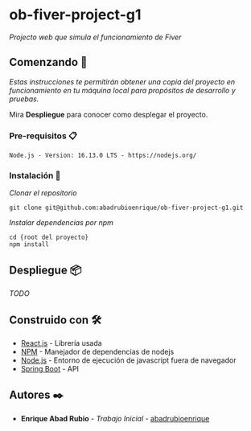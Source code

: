 # ob-fiver-project-g1

_Projecto web que simula el funcionamiento de Fiver_

## Comenzando 🚀

_Estas instrucciones te permitirán obtener una copia del proyecto en funcionamiento en tu máquina local para propósitos de desarrollo y pruebas._

Mira **Despliegue** para conocer como desplegar el proyecto.


### Pre-requisitos 📋

```
Node.js - Version: 16.13.0 LTS - https://nodejs.org/
```

### Instalación 🔧

_Clonar el repositorio_

```
git clone git@github.com:abadrubioenrique/ob-fiver-project-g1.git
```

_Instalar dependencias por npm_

```
cd {root del proyecto}
npm install
```

## Despliegue 📦

_TODO_

## Construido con 🛠️

* [React.js](https://reactjs.org) - Librería usada
* [NPM](https://www.npmjs.com/) - Manejador de dependencias de nodejs
* [Node.js](https://nodejs.org/en/) - Entorno de ejecución de javascript fuera de navegador
* [Spring Boot](https://spring.io/projects/spring-boot) - API

## Autores ✒️

* **Enrique Abad Rubio** - *Trabajo Inicial* - [abadrubioenrique](https://github.com/abadrubioenrique)